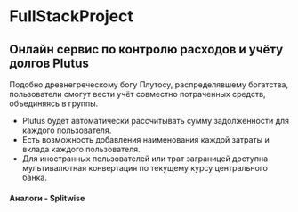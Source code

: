# FullStackProject

## Онлайн сервис по контролю расходов и учёту долгов Plutus

Подобно древнегреческому богу Плутосу, распределявшему богатства, 
пользователи смогут вести учёт совместно потраченных средств, объединяясь в группы.
* Plutus будет автоматически рассчитывать сумму задолженности для каждого пользователя.
* Есть возможность добавления наименования каждой затраты и вклада каждого пользователя.
* Для иностранных пользователей или трат заграницей доступна мультивалютная конвертация по 
текущему курсу центрального банка.

#### Аналоги - Splitwise
